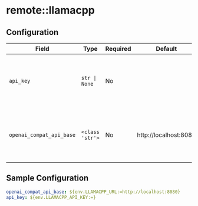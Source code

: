 # remote::llamacpp

## Configuration

| Field | Type | Required | Default | Description |
|-------|------|----------|---------|-------------|
| `api_key` | `str \| None` | No |  | The llama.cpp server API key (optional for local servers) |
| `openai_compat_api_base` | `<class 'str'>` | No | http://localhost:8080 | The URL for the llama.cpp server with OpenAI-compatible API |

## Sample Configuration

```yaml
openai_compat_api_base: ${env.LLAMACPP_URL:=http://localhost:8080}
api_key: ${env.LLAMACPP_API_KEY:=}

```

